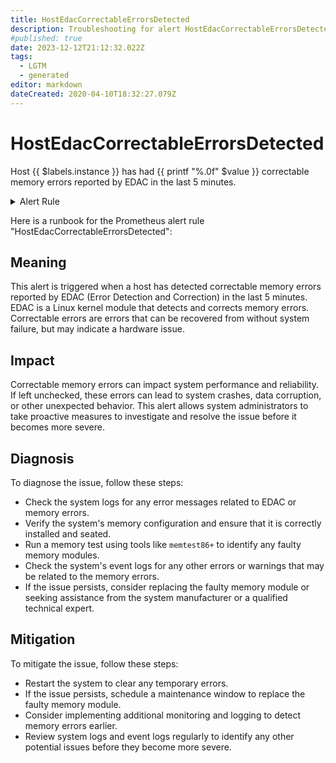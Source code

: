 ```yaml
---
title: HostEdacCorrectableErrorsDetected
description: Troubleshooting for alert HostEdacCorrectableErrorsDetected
#published: true
date: 2023-12-12T21:12:32.022Z
tags: 
  - LGTM
  - generated
editor: markdown
dateCreated: 2020-04-10T18:32:27.079Z
---
```


# HostEdacCorrectableErrorsDetected

Host {{ $labels.instance }} has had {{ printf "%.0f" $value }} correctable memory errors reported by EDAC in the last 5 minutes.

<details>
  <summary>Alert Rule</summary>

{{% rule "host-and-hardware/node-exporter.yml" "HostEdacCorrectableErrorsDetected" %}}

{{% comment %}}

```yaml
alert: HostEdacCorrectableErrorsDetected
expr: (increase(node_edac_correctable_errors_total[1m]) > 0) * on(instance) group_left (nodename) node_uname_info{nodename=~".+"}
for: 0m
labels:
    severity: info
annotations:
    summary: Host EDAC Correctable Errors detected (instance {{ $labels.instance }})
    description: |-
        Host {{ $labels.instance }} has had {{ printf "%.0f" $value }} correctable memory errors reported by EDAC in the last 5 minutes.
          VALUE = {{ $value }}
          LABELS = {{ $labels }}
    runbook: https://github.com/srerun/prometheus-alerts/blob/main/content/runbooks/node-exporter/HostEdacCorrectableErrorsDetected.md

```

{{% /comment %}}

</details>


Here is a runbook for the Prometheus alert rule "HostEdacCorrectableErrorsDetected":

## Meaning

This alert is triggered when a host has detected correctable memory errors reported by EDAC (Error Detection and Correction) in the last 5 minutes. EDAC is a Linux kernel module that detects and corrects memory errors. Correctable errors are errors that can be recovered from without system failure, but may indicate a hardware issue.

## Impact

Correctable memory errors can impact system performance and reliability. If left unchecked, these errors can lead to system crashes, data corruption, or other unexpected behavior. This alert allows system administrators to take proactive measures to investigate and resolve the issue before it becomes more severe.

## Diagnosis

To diagnose the issue, follow these steps:

* Check the system logs for any error messages related to EDAC or memory errors.
* Verify the system's memory configuration and ensure that it is correctly installed and seated.
* Run a memory test using tools like `memtest86+` to identify any faulty memory modules.
* Check the system's event logs for any other errors or warnings that may be related to the memory errors.
* If the issue persists, consider replacing the faulty memory module or seeking assistance from the system manufacturer or a qualified technical expert.

## Mitigation

To mitigate the issue, follow these steps:

* Restart the system to clear any temporary errors.
* If the issue persists, schedule a maintenance window to replace the faulty memory module.
* Consider implementing additional monitoring and logging to detect memory errors earlier.
* Review system logs and event logs regularly to identify any other potential issues before they become more severe.